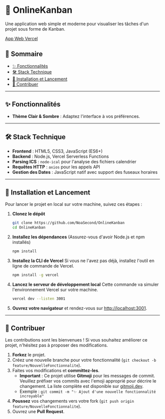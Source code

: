 # 📅 OnlineKanban

Une application web simple et moderne pour visualiser les tâches d'un projet sous forme de Kanban.

[App Web Vercel](https://online-kanban.vercel.app/)

## 📖 Sommaire

- [✨ Fonctionnalités](#-fonctionnalités)
- [🛠️ Stack Technique](#️-stack-technique)
- [🚀 Installation et Lancement](#-installation-et-lancement)
- [🤝 Contribuer](#-contribuer)

-----

## ✨ Fonctionnalités

  - **Thème Clair & Sombre** : Adaptez l'interface à vos préférences.

-----

## 🛠️ Stack Technique

  - **Frontend** : HTML5, CSS3, JavaScript (ES6+)
  - **Backend** : Node.js, Vercel Serverless Functions
  - **Parsing ICS** : `node-ical` pour l'analyse des fichiers calendrier
  - **Requêtes HTTP** : `axios` pour les appels API
  - **Gestion des Dates** : JavaScript natif avec support des fuseaux horaires

-----

## 🚀 Installation et Lancement

Pour lancer le projet en local sur votre machine, suivez ces étapes :

1.  **Clonez le dépôt**

    ```bash
    git clone https://github.com/NoaSecond/OnlineKanban
    cd OnlineKanban
    ```

2.  **Installez les dépendances**
    (Assurez-vous d'avoir Node.js et npm installés)

    ```bash
    npm install
    ```

3.  **Installez la CLI de Vercel**
    Si vous ne l'avez pas déjà, installez l'outil en ligne de commande de Vercel.

    ```bash
    npm install -g vercel
    ```

4.  **Lancez le serveur de développement local**
    Cette commande va simuler l'environnement Vercel sur votre machine.

    ```bash
    vercel dev --listen 3001
    ```

5.  **Ouvrez votre navigateur** et rendez-vous sur [http://localhost:3001](http://localhost:3001).

-----

## 🤝 Contribuer

Les contributions sont les bienvenues ! Si vous souhaitez améliorer ce projet, n'hésitez pas à proposer des modifications.

1.  **Forkez** le projet.
2.  Créez une nouvelle branche pour votre fonctionnalité (`git checkout -b feature/NouvelleFonctionnalite`).
3.  Faites vos modifications et **committez-les**.
      - **Important** : Ce projet utilise **Gitmoji** pour les messages de commit. Veuillez préfixer vos commits avec l'emoji approprié pour décrire le changement. La liste complète est disponible sur [gitmoji.dev](https://gitmoji.dev/).
      - Exemple : `git commit -m "✨ Ajout d'une nouvelle fonctionnalité incroyable"`
4.  **Poussez** vos changements vers votre fork (`git push origin feature/NouvelleFonctionnalite`).
5.  Ouvrez une **Pull Request**.